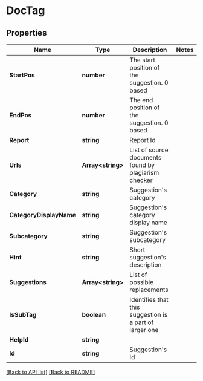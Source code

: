 # DocTag
## Properties

Name | Type | Description | Notes
------------ | ------------- | ------------- | -------------
**StartPos** | **number** | The start position of the suggestion. 0 based | 
**EndPos** | **number** | The end position of the suggestion. 0 based | 
**Report** | **string** | Report Id |  
**Urls** | **Array&lt;string&gt;** | List of source documents found by plagiarism checker |  
**Category** | **string** | Suggestion&#39;s category |  
**CategoryDisplayName** | **string** | Suggestion&#39;s category display name |  
**Subcategory** | **string** | Suggestion&#39;s subcategory |  
**Hint** | **string** | Short suggestion&#39;s description |  
**Suggestions** | **Array&lt;string&gt;** | List of possible replacements |  
**IsSubTag** | **boolean** | Identifies that this suggestion is a part of larger one | 
**HelpId** | **string** |  |  
**Id** | **string** | Suggestion&#39;s Id |  

[[Back to API list]](../README.md#documentation-for-api-endpoints) [[Back to README]](../README.md)

